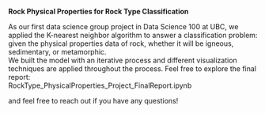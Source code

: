 **Rock Physical Properties for Rock Type Classification**  

As our first data science group project in Data Science 100 at UBC, we applied the K-nearest neighbor algorithm to answer a classification problem: given the physical properties data of rock, whether it will be igneous, sedimentary, or metamorphic.  
We built the model with an iterative process and different visualization techniques are applied throughout the process. Feel free to explore the final report:   
RockType_PhysicalProperties_Project_FinalReport.ipynb   

and feel free to reach out if you have any questions! 
